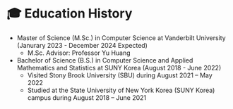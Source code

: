 #  🎓 Education History

* Master of Science (M.Sc.) in Computer Science at Vanderbilt University (Janurary 2023 - December 2024 Expected)
  * M.Sc. Advisor: Professor Yu Huang 
* Bachelor of Science (B.S.) in Computer Science and Applied Mathematics and Statistics at SUNY Korea (August 2018 - June 2022)
  * Visited Stony Brook University (SBU) during August 2021 – May 2022
  * Studied at the State University of New York Korea (SUNY Korea) campus during August 2018 – June 2021

